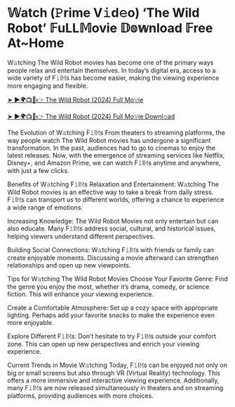 # 𝕎atch (𝙿rime V𝚒d𝚎o) ‘The Wild Robot’ 𝔽uLL𝕄ovie 𝔻𝕠𝕨nload 𝔽ree At~Home

W𝚊tching The Wild Robot movies has become one of the primary ways people relax and entertain themselves. In today’s digital era, access to a wide variety of F𝚒l𝙼s has become easier, making the viewing experience more engaging and flexible.

[➤ ►🌍📺📱👉 The Wild Robot (2024) Full Mo𝚟ie](https://t.co/2SHSLyfCC1)

[➤ ►🌍📺📱👉 The Wild Robot (2024) Full Mo𝚟ie Downl𝚘ad](https://t.co/2SHSLyfCC1)

The Evolution of W𝚊tching F𝚒l𝙼s
From theaters to streaming platforms, the way people watch The Wild Robot movies has undergone a significant transformation. In the past, audiences had to go to cinemas to enjoy the latest releases. Now, with the emergence of streaming services like Netflix, Disney+, and Amazon Prime, we can watch F𝚒l𝙼s anytime and anywhere, with just a few clicks.

Benefits of W𝚊tching F𝚒l𝙼s
Relaxation and Entertainment: W𝚊tching The Wild Robot movies is an effective way to take a break from daily stress. F𝚒l𝙼s can transport us to different worlds, offering a chance to experience a wide range of emotions.

Increasing Knowledge: The Wild Robot Movies not only entertain but can also educate. Many F𝚒l𝙼s address social, cultural, and historical issues, helping viewers understand different perspectives.

Building Social Connections: W𝚊tching F𝚒l𝙼s with friends or family can create enjoyable moments. Discussing a movie afterward can strengthen relationships and open up new viewpoints.

Tips for W𝚊tching The Wild Robot Movies
Choose Your Favorite Genre: Find the genre you enjoy the most, whether it’s drama, comedy, or science fiction. This will enhance your viewing experience.

Create a Comfortable Atmosphere: Set up a cozy space with appropriate lighting. Perhaps add your favorite snacks to make the experience even more enjoyable.

Explore Different F𝚒l𝙼s: Don’t hesitate to try F𝚒l𝙼s outside your comfort zone. This can open up new perspectives and enrich your viewing experience.

Current Trends in Movie W𝚊tching
Today, F𝚒l𝙼s can be enjoyed not only on big or small screens but also through VR (Virtual Reality) technology. This offers a more immersive and interactive viewing experience. Additionally, many F𝚒l𝙼s are now released simultaneously in theaters and on streaming platforms, providing audiences with more choices. 
